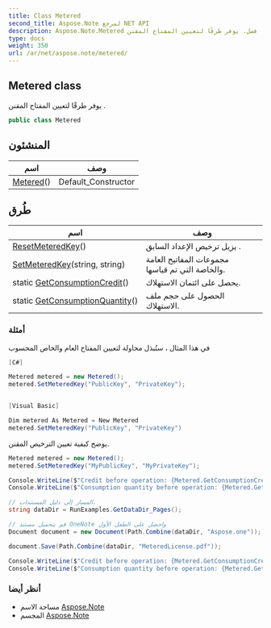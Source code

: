 ```yaml
---
title: Class Metered
second_title: Aspose.Note لمرجع NET API
description: Aspose.Note.Metered فصل. يوفر طرقًا لتعيين المفتاح المقنن .
type: docs
weight: 350
url: /ar/net/aspose.note/metered/
---
```

## Metered class

يوفر طرقًا لتعيين المفتاح المقنن .

```csharp
public class Metered
```

## المنشئون

| اسم | وصف |
| --- | --- |
| [Metered](metered/)() | Default_Constructor |

## طُرق

| اسم | وصف |
| --- | --- |
| [ResetMeteredKey](../../aspose.note/metered/resetmeteredkey/)() | يزيل ترخيص الإعداد السابق . |
| [SetMeteredKey](../../aspose.note/metered/setmeteredkey/)(string, string) | مجموعات المفاتيح العامة والخاصة التي تم قياسها. |
| static [GetConsumptionCredit](../../aspose.note/metered/getconsumptioncredit/)() | يحصل على ائتمان الاستهلاك. |
| static [GetConsumptionQuantity](../../aspose.note/metered/getconsumptionquantity/)() | الحصول على حجم ملف الاستهلاك. |

### أمثلة

في هذا المثال ، ستُبذل محاولة لتعيين المفتاح العام والخاص المحسوب

```csharp
[C#]

Metered metered = new Metered();
metered.SetMeteredKey("PublicKey", "PrivateKey");


[Visual Basic]

Dim metered As Metered = New Metered
metered.SetMeteredKey("PublicKey", "PrivateKey")
```

يوضح كيفية تعيين الترخيص المقنن.

```csharp
Metered metered = new Metered();
metered.SetMeteredKey("MyPublicKey", "MyPrivateKey");

Console.WriteLine($"Credit before operation: {Metered.GetConsumptionCredit():F2}");
Console.WriteLine($"Consumption quantity before operation: {Metered.GetConsumptionQuantity():F2}");

// المسار إلى دليل المستندات.
string dataDir = RunExamples.GetDataDir_Pages();

// قم بتحميل مستند OneNote واحصل على الطفل الأول           
Document document = new Document(Path.Combine(dataDir, "Aspose.one"));

document.Save(Path.Combine(dataDir, "MeteredLicense.pdf"));

Console.WriteLine($"Credit before operation: {Metered.GetConsumptionCredit():F2}");
Console.WriteLine($"Consumption quantity before operation: {Metered.GetConsumptionQuantity():F2}");
```

### أنظر أيضا

* مساحة الاسم [Aspose.Note](../../aspose.note/)
* المجسم [Aspose.Note](../../)


